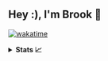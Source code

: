 ## Hey :), I'm Brook 👋

<!-- [![Linkedin Badge](https://img.shields.io/badge/-linkedin-blue?style=flat&logo=Linkedin&logoColor=white&link=https://www.linkedin.com/in/brook-seyoum/)](https://www.linkedin.com/in/brook-seyoum/) -->
[![wakatime](https://wakatime.com/badge/user/97caa308-58bc-4140-8be0-745d715efb8d.svg)](https://wakatime.com/@brookseyoum)

<!-- DropDowns -->
<details>
    <summary> <b>Stats 📈</b> </summary>
    <p align="left">
        <!-- Github Stats -->
        <img width=400px
            src="https://github-readme-stats.vercel.app/api?username=turmaxx&include_all_commits=true&count_private=true&show_icons=true&theme=dark">
        <br />
        <!-- Github Streak -->
        <img width=400px
            src="https://github-readme-streak-stats.herokuapp.com/?user=turmaxx&show_icons=true&count_private=true&theme=dark">
        <br />
        <!-- Leetcode Stats -->
        <img width=400px
            src="https://leetcode.card.workers.dev/?username=turmaxx&theme=dark">
    </p>
</details>

<!--
## Holopin 
[![@turmaxx's Holopin board](https://holopin.me/turmaxx)](https://holopin.io/@turmaxx)
## Meow 
<img src="https://raw.githubusercontent.com/catppuccin/catppuccin/dev/assets/footers/gray0_ctp_on_line.svg?sanitize=true">
-->
